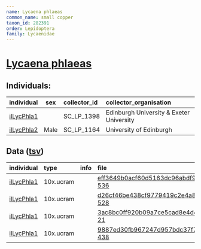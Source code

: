 ```yaml
---
name: Lycaena phlaeas
common_name: small copper
taxon_id: 282391
order: Lepidoptera
family: Lycaenidae
---
```


# [Lycaena phlaeas](https://www.ebi.ac.uk/ena/data/taxonomy/v1/taxon/tax-id/282391)

## Individuals:

| individual | sex | collector_id | collector_organisation |
| :--------- | :-: | :----------- | :--------------------- |
| [ilLycPhla1](ilLycPhla1.md) |  | SC_LP_1398 | Edinburgh University & Exeter University |
| [ilLycPhla2](ilLycPhla2.md) | Male | SC_LP_1164 | University of Edinburgh |

## Data ([tsv](Lycaena_phlaeas_data.tsv))

| individual | type | info | file |
| :--------- | :--- | :--- | :--- |
| [ilLycPhla1](ilLycPhla1.md) | 10x.ucram |  | [eff3649b0acf60d5163dc96abdf9ded6-536](https://darwin.cog.sanger.ac.uk/insects/Lycaena_phlaeas/ilLycPhla1/genomic_data/10x/33431_5%231.cram) |
| [ilLycPhla1](ilLycPhla1.md) | 10x.ucram |  | [d26cf46be438cf9779419c2e4a8c1802-528](https://darwin.cog.sanger.ac.uk/insects/Lycaena_phlaeas/ilLycPhla1/genomic_data/10x/33431_5%232.cram) |
| [ilLycPhla1](ilLycPhla1.md) | 10x.ucram |  | [3ac8bc0ff920b09a7ce5cad8e4d4bf56-21](https://darwin.cog.sanger.ac.uk/insects/Lycaena_phlaeas/ilLycPhla1/genomic_data/10x/33431_5%233.cram) |
| [ilLycPhla1](ilLycPhla1.md) | 10x.ucram |  | [9887ed30fb967247d957bdc37f7e58e0-438](https://darwin.cog.sanger.ac.uk/insects/Lycaena_phlaeas/ilLycPhla1/genomic_data/10x/33431_5%234.cram) |

